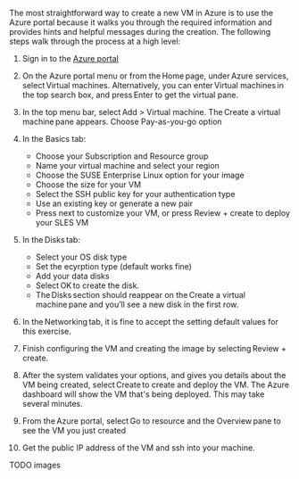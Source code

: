 The most straightforward way to create a new VM in Azure is to use the Azure portal because it walks you through the required information and provides hints and helpful messages during the creation. The following steps walk through the process at a high level: 

1. Sign in to the [Azure portal](https://portal.azure.com/?azure-portal=true)

1. On the Azure portal menu or from the Home page, under Azure services, select Virtual machines. Alternatively, you can enter Virtual machines in the top search box, and press Enter to get the virtual pane.

1. In the top menu bar, select Add > Virtual machine. The Create a virtual machine pane appears. Choose Pay-as-you-go option

1. In the Basics tab:

    - Choose your Subscription and Resource group
    - Name your virtual machine and select your region
    - Choose the SUSE Enterprise Linux option for your image
    - Choose the size for your VM
    - Select the SSH public key for your authentication type
    - Use an existing key or generate a new pair
    - Press next to customize your VM, or press Review + create to deploy your SLES VM

5. In the Disks tab:

    - Select your OS disk type
    - Set the ecyrption type (default works fine)
    - Add your data disks
    - Select OK to create the disk.
    - The Disks section should reappear on the Create a virtual machine pane and you’ll see a new disk in the first row.

6. In the Networking tab, it is fine to accept the setting default values for this exercise.

1. Finish configuring the VM and creating the image by selecting Review + create.

1. After the system validates your options, and gives you details about the VM being created, select Create to create and deploy the VM. The Azure dashboard will show the VM that's being deployed. This may take several minutes.

1. From the Azure portal, select Go to resource and the Overview pane to see the VM you just created  

1. Get the public IP address of the VM and ssh into your machine.

TODO images
